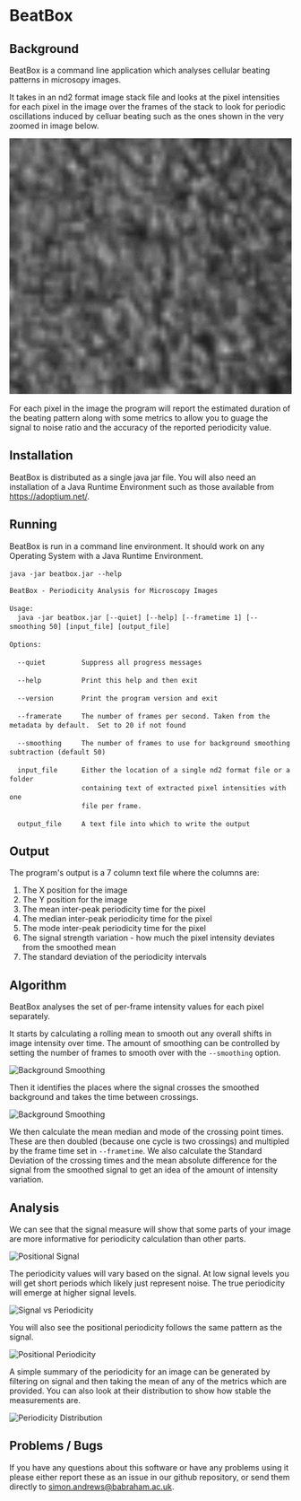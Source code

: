 BeatBox
=======

Background
----------

BeatBox is a command line application which analyses cellular beating patterns in microsopy images.

It takes in an nd2 format image stack file and looks at the pixel intensities for each pixel in the image over the frames of the stack to look for periodic oscillations induced by celluar beating such as the ones shown in the very zoomed in image below.

![Cellular Beating](https://raw.githubusercontent.com/s-andrews/beatbox/main/uk/ac/babraham/Beatbox/Help/cellbeating.gif)

For each pixel in the image the program will report the estimated duration of the beating pattern along with some metrics to allow you to guage the signal to noise ratio and the accuracy of the reported periodicity value.

Installation
------------

BeatBox is distributed as a single java jar file. You will also need an installation of a Java Runtime Environment such as those available from https://adoptium.net/.


Running
-------

BeatBox is run in a command line environment.  It should work on any Operating System with a Java Runtime Environment.

```java -jar beatbox.jar --help```

```
BeatBox - Periodicity Analysis for Microscopy Images

Usage:
  java -jar beatbox.jar [--quiet] [--help] [--frametime 1] [--smoothing 50] [input_file] [output_file]

Options:

  --quiet         Suppress all progress messages

  --help          Print this help and then exit

  --version       Print the program version and exit

  --framerate     The number of frames per second. Taken from the metadata by default.  Set to 20 if not found
  
  --smoothing     The number of frames to use for background smoothing subtraction (default 50)

  input_file      Either the location of a single nd2 format file or a folder
                  containing text of extracted pixel intensities with one
                  file per frame.

  output_file     A text file into which to write the output
```

Output
------

The program's output is a 7 column text file where the columns are:

1. The X position for the image
2. The Y position for the image
3. The mean inter-peak periodicity time for the pixel
4. The median inter-peak periodicity time for the pixel
5. The mode inter-peak periodicity time for the pixel
4. The signal strength variation - how much the pixel intensity deviates from the smoothed mean
5. The standard deviation of the periodicity intervals 


Algorithm
---------

BeatBox analyses the set of per-frame intensity values for each pixel separately. 

It starts by calculating a rolling mean to smooth out any overall shifts in image intensity over time.  The amount of smoothing can be controlled by setting the number of frames to smooth over with the ```--smoothing``` option.

![Background Smoothing](https://raw.githubusercontent.com/s-andrews/beatbox/main/uk/ac/babraham/Beatbox/Help/background_smoothing.png)

Then it identifies the places where the signal crosses the smoothed background and takes the time between crossings.

![Background Smoothing](https://raw.githubusercontent.com/s-andrews/beatbox/main/uk/ac/babraham/Beatbox/Help/crossing_points.png)

We then calculate the mean median and mode of the crossing point times.  These are then doubled (because one cycle is two crossings) and multipled by the frame time set in ```--frametime```.  We also calculate the Standard Deviation of the crossing times and the mean absolute difference for the signal from the smoothed signal to get an idea of the amount of intensity variation.


Analysis
--------

We can see that the signal measure will show that some parts of your image are more informative for periodicity calculation than other parts.

![Positional Signal](https://raw.githubusercontent.com/s-andrews/beatbox/main/uk/ac/babraham/Beatbox/Help/signal.png)

The periodicity values will vary based on the signal.  At low signal levels you will get short periods which likely just represent noise.  The true periodicity will emerge at higher signal levels.

![Signal vs Periodicity](https://raw.githubusercontent.com/s-andrews/beatbox/main/uk/ac/babraham/Beatbox/Help/signal_vs_periodicity.png)

You will also see the positional periodicity follows the same pattern as the signal.

![Positional Periodicity](https://raw.githubusercontent.com/s-andrews/beatbox/main/uk/ac/babraham/Beatbox/Help/positional_periodicity.png)

A simple summary of the periodicity for an image can be generated by filtering on signal and then taking the mean of any of the metrics which are provided.  You can also look at their distribution to show how stable the measurements are.

![Periodicity Distribution](https://raw.githubusercontent.com/s-andrews/beatbox/main/uk/ac/babraham/Beatbox/Help/periodicity_distribution.png)


Problems / Bugs
---------------

If you have any questions about this software or have any problems using it please either report these as an issue in our github repository, or send them directly to simon.andrews@babraham.ac.uk.






